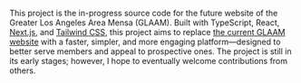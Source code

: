 This project is the in-progress source code for the future website of the Greater Los Angeles Area Mensa (GLAAM). Built with TypeScript, React, [Next.js](https://nextjs.org), and [Tailwind CSS](https://tailwindcss.com/), this project aims to replace [the current GLAAM website](https://www.glaam.org/) with a faster, simpler, and more engaging platform—designed to better serve members and appeal to prospective ones. The project is still in its early stages; however, I hope to eventually welcome contributions from others.

<!-- ## Getting Started -->

<!-- First, run the development server: -->

<!-- ```bash -->
<!-- npm run dev -->
<!-- # or -->
<!-- yarn dev -->
<!-- # or -->
<!-- pnpm dev -->
<!-- # or -->
<!-- bun dev -->
<!-- ``` -->

<!-- Open [http://localhost:3000](http://localhost:3000) with your browser to see the result. -->

<!-- You can start editing the page by modifying `app/page.tsx`. The page auto-updates as you edit the file. -->

<!-- This project uses [`next/font`](https://nextjs.org/docs/app/building-your-application/optimizing/fonts) to automatically optimize and load [Geist](https://vercel.com/font), a new font family for Vercel. -->

<!-- ## Learn More -->

<!-- To learn more about Next.js, take a look at the following resources: -->

<!-- - [Next.js Documentation](https://nextjs.org/docs) - learn about Next.js features and API. -->
<!-- - [Learn Next.js](https://nextjs.org/learn) - an interactive Next.js tutorial. -->

<!-- You can check out [the Next.js GitHub repository](https://github.com/vercel/next.js) - your feedback and contributions are welcome! -->

<!-- ## Deploy on Vercel -->

<!-- The easiest way to deploy your Next.js app is to use the [Vercel Platform](https://vercel.com/new?utm_medium=default-template&filter=next.js&utm_source=create-next-app&utm_campaign=create-next-app-readme) from the creators of Next.js. -->

<!-- Check out our [Next.js deployment documentation](https://nextjs.org/docs/app/building-your-application/deploying) for more details. -->
